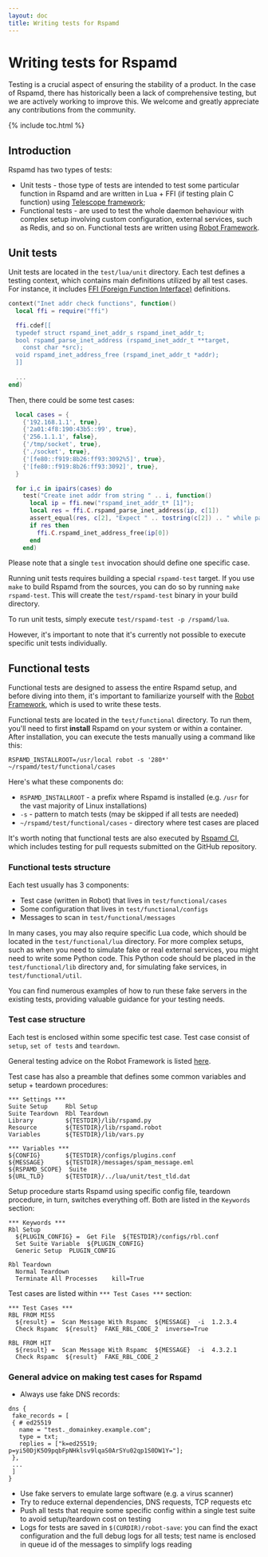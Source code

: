 ```yaml
---
layout: doc
title: Writing tests for Rspamd
---
```


# Writing tests for Rspamd

Testing is a crucial aspect of ensuring the stability of a product. In the case of Rspamd, there has historically been a lack of comprehensive testing, but we are actively working to improve this. We welcome and greatly appreciate any contributions from the community.

{% include toc.html %}

## Introduction

Rspamd has two types of tests:

* Unit tests - those type of tests are intended to test some particular function in Rspamd and are written in Lua + FFI (if testing plain C function) using [Telescope framework](https://github.com/norman/telescope);
* Functional tests - are used to test the whole daemon behaviour with complex setup involving custom configuration, external services, such as Redis, and so on. Functional tests are written using [Robot Framework](https://robotframework.org/).

## Unit tests

Unit tests are located in the `test/lua/unit` directory. Each test defines a testing context, which contains main definitions utilized by all test cases. For instance, it includes [FFI (Foreign Function Interface)](https://luajit.org/ext_ffi.html) definitions.

```lua
context("Inet addr check functions", function()
  local ffi = require("ffi")

  ffi.cdef[[
  typedef struct rspamd_inet_addr_s rspamd_inet_addr_t;
  bool rspamd_parse_inet_address (rspamd_inet_addr_t **target,
    const char *src);
  void rspamd_inet_address_free (rspamd_inet_addr_t *addr);
  ]]
  
  ...
end)
```

Then, there could be some test cases:

```lua
  local cases = {
    {'192.168.1.1', true},
    {'2a01:4f8:190:43b5::99', true},
    {'256.1.1.1', false},
    {'/tmp/socket', true},
    {'./socket', true},
    {'[fe80::f919:8b26:ff93:3092%5]', true},
    {'[fe80::f919:8b26:ff93:3092]', true},
  }

  for i,c in ipairs(cases) do
    test("Create inet addr from string " .. i, function()
      local ip = ffi.new("rspamd_inet_addr_t* [1]");
      local res = ffi.C.rspamd_parse_inet_address(ip, c[1])
      assert_equal(res, c[2], "Expect " .. tostring(c[2]) .. " while parsing " .. c[1])
      if res then
        ffi.C.rspamd_inet_address_free(ip[0])
      end
    end)
```

Please note that a single `test` invocation should define one specific case.

Running unit tests requires building a special `rspamd-test` target. If you use `make` to build Rspamd from the sources, you can do so by running `make rspamd-test`. This will create the `test/rspamd-test` binary in your build directory.

To run unit tests, simply execute `test/rspamd-test -p /rspamd/lua`.

However, it's important to note that it's currently not possible to execute specific unit tests individually.

## Functional tests

Functional tests are designed to assess the entire Rspamd setup, and before diving into them, it's important to familiarize yourself with the [Robot Framework](https://robotframework.org/), which is used to write these tests.

Functional tests are located in the `test/functional` directory. To run them, you'll need to first **install** Rspamd on your system or within a container. After installation, you can execute the tests manually using a command like this:

```
RSPAMD_INSTALLROOT=/usr/local robot -s '280*' ~/rspamd/test/functional/cases
```

Here's what these components do:

* `RSPAMD_INSTALLROOT` - a prefix where Rspamd is installed (e.g. `/usr` for the vast majority of Linux installations)
* `-s` - pattern to match tests (may be skipped if all tests are needed)
* `~/rspamd/test/functional/cases` - directory where test cases are placed

It's worth noting that functional tests are also executed by [Rspamd CI](https://ci.rspamd.com/rspamd/rspamd), which includes testing for pull requests submitted on the GitHub repository.

### Functional tests structure

Each test usually has 3 components:

* Test case (written in Robot) that lives in `test/functional/cases`
* Some configuration that lives in `test/functional/configs`
* Messages to scan in `test/functional/messages`

In many cases, you may also require specific Lua code, which should be located in the `test/functional/lua` directory. For more complex setups, such as when you need to simulate fake or real external services, you might need to write some Python code. This Python code should be placed in the `test/functional/lib` directory and, for simulating fake services, in `test/functional/util`.

You can find numerous examples of how to run these fake servers in the existing tests, providing valuable guidance for your testing needs.

### Test case structure

Each test is enclosed within some specific test case. Test case consist of `setup`, `set of tests` and `teardown`.

General testing advice on the Robot Framework is listed [here](https://github.com/robotframework/HowToWriteGoodTestCases/blob/master/HowToWriteGoodTestCases.rst).

Test case has also a preamble that defines some common variables and setup + teardown procedures:

```
*** Settings ***
Suite Setup     Rbl Setup
Suite Teardown  Rbl Teardown
Library         ${TESTDIR}/lib/rspamd.py
Resource        ${TESTDIR}/lib/rspamd.robot
Variables       ${TESTDIR}/lib/vars.py

*** Variables ***
${CONFIG}       ${TESTDIR}/configs/plugins.conf
${MESSAGE}      ${TESTDIR}/messages/spam_message.eml
${RSPAMD_SCOPE}  Suite
${URL_TLD}      ${TESTDIR}/../lua/unit/test_tld.dat
```

Setup procedure starts Rspamd using specific config file, teardown procedure, in turn, switches everything off. Both are listed in the `Keywords` section:

```
*** Keywords ***
Rbl Setup
  ${PLUGIN_CONFIG} =  Get File  ${TESTDIR}/configs/rbl.conf
  Set Suite Variable  ${PLUGIN_CONFIG}
  Generic Setup  PLUGIN_CONFIG

Rbl Teardown
  Normal Teardown
  Terminate All Processes    kill=True
```

Test cases are listed within `*** Test Cases ***` section:

```
*** Test Cases ***
RBL FROM MISS
  ${result} =  Scan Message With Rspamc  ${MESSAGE}  -i  1.2.3.4
  Check Rspamc  ${result}  FAKE_RBL_CODE_2  inverse=True

RBL FROM HIT
  ${result} =  Scan Message With Rspamc  ${MESSAGE}  -i  4.3.2.1
  Check Rspamc  ${result}  FAKE_RBL_CODE_2
```

### General advice on making test cases for Rspamd

* Always use fake DNS records:

~~~hcl
dns {
 fake_records = [
 { # ed25519
   name = "test._domainkey.example.com";
   type = txt;
   replies = ["k=ed25519; p=yi50DjK5O9pqbFpNHklsv9lqaS0ArSYu02qp1S0DW1Y="];
 },
 ...
 ]
}
~~~

* Use fake servers to emulate large software (e.g. a virus scanner)
* Try to reduce external dependencies, DNS requests, TCP requests etc
* Push all tests that require some specific config within a single test suite to avoid setup/teardown cost on testing
* Logs for tests are saved in `$(CURDIR)/robot-save`: you can find the exact configuration and the full debug logs for all tests; test name is enclosed in queue id of the messages to simplify logs reading

